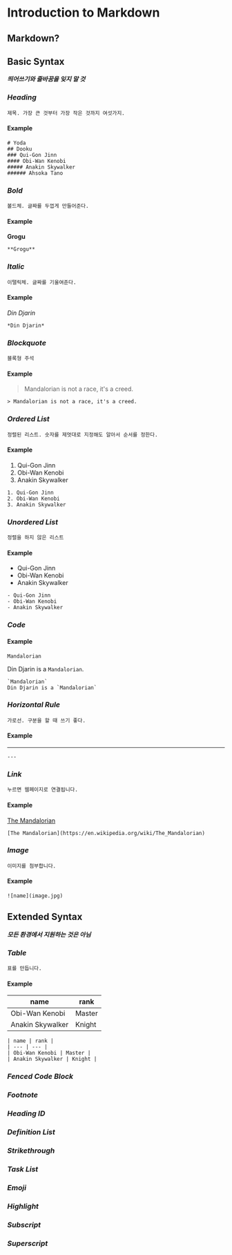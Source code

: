 # Introduction to Markdown
## Markdown?
    
## Basic Syntax
***띄어쓰기와 줄바꿈을 잊지 말 것***

### ***Heading***
    제목. 가장 큰 것부터 가장 작은 것까지 여섯가지.

#### **Example**
    # Yoda
    ## Dooku
    ### Qui-Gon Jinn
    #### Obi-Wan Kenobi
    ##### Anakin Skywalker
    ###### Ahsoka Tano


### ***Bold***
    볼드체. 글짜를 두껍게 만들어준다.

#### **Example**
**Grogu**

`**Grogu**`


### ***Italic***
    이탤릭체. 글짜를 기울여준다.

#### **Example**
*Din Djarin*

`*Din Djarin*`


### ***Blockquote***
    블록형 주석

#### **Example**
> Mandalorian is not a race, it's a creed.

`> Mandalorian is not a race, it's a creed.`


### ***Ordered List***
    정렬된 리스트. 숫자를 제멋대로 지정해도 알아서 순서를 정한다.

#### **Example**
1. Qui-Gon Jinn
2. Obi-Wan Kenobi
3. Anakin Skywalker
```
1. Qui-Gon Jinn
2. Obi-Wan Kenobi
3. Anakin Skywalker
```


### ***Unordered List***
    정렬을 하지 않은 리스트

#### **Example**
- Qui-Gon Jinn
- Obi-Wan Kenobi
- Anakin Skywalker
```
- Qui-Gon Jinn
- Obi-Wan Kenobi
- Anakin Skywalker
```


### ***Code***
    

#### **Example**
`Mandalorian`

Din Djarin is a `Mandalorian`.
```
`Mandalorian`
Din Djarin is a `Mandalorian`
```


### ***Horizontal Rule***
    가로선. 구분을 할 때 쓰기 좋다.

#### **Example**
---
```
---
```


### ***Link***
    누르면 웹페이지로 연결됩니다.

#### **Example**
[The Mandalorian](https://en.wikipedia.org/wiki/The_Mandalorian)
```
[The Mandalorian](https://en.wikipedia.org/wiki/The_Mandalorian)
```


### ***Image***
    이미지를 첨부합니다.
#### **Example**
```
![name](image.jpg)
```


## Extended Syntax
***모든 환경에서 지원하는 것은 아님***

### ***Table***
    표를 만듭니다.
#### **Example**
| name | rank |
| --- | --- |
| Obi-Wan Kenobi | Master |
| Anakin Skywalker | Knight |
```
| name | rank |
| --- | --- |
| Obi-Wan Kenobi | Master |
| Anakin Skywalker | Knight |
```


### ***Fenced Code Block***


### ***Footnote***


### ***Heading ID***


### ***Definition List***


### ***Strikethrough***


### ***Task List***


### ***Emoji***


### ***Highlight***


### ***Subscript***


### ***Superscript***